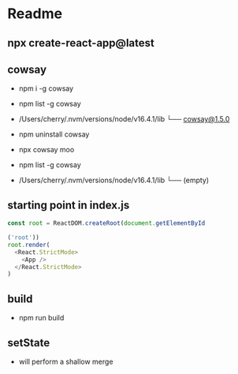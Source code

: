 # Readme

## npx create-react-app@latest

## cowsay

- npm i -g cowsay
- npm list -g cowsay
- /Users/cherry/.nvm/versions/node/v16.4.1/lib
└── cowsay@1.5.0

- npm uninstall cowsay
- npx cowsay moo
- npm list -g cowsay
- /Users/cherry/.nvm/versions/node/v16.4.1/lib
└── (empty)

## starting point in index.js

```js
const root = ReactDOM.createRoot(document.getElementById

('root'))
root.render(
  <React.StrictMode>
    <App />
  </React.StrictMode>
)
```

## build

- npm run build

## setState

- will perform a shallow merge
